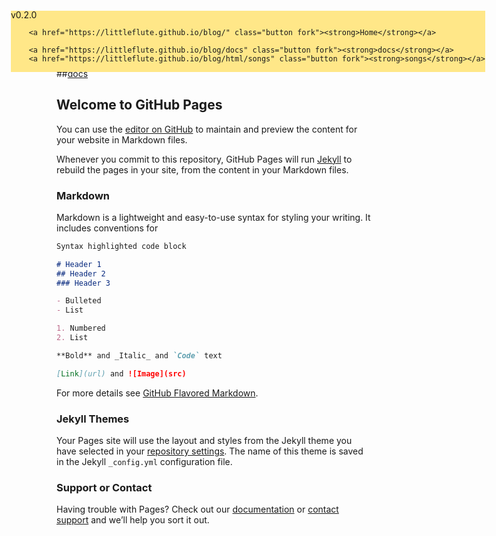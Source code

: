 
<!-- xd banner -->
<div id="xdbanner" style="position: fixed; left: 50%; margin-left: -325px; padding: 10px -10px; margin-top: -20px; line-height: 14px; font-size: 14px; background-color: #FFE788;">
        <span id="xdlogo">v0.2.0</span>

        <a href="https://littleflute.github.io/blog/" class="button fork"><strong>Home</strong></a>
        
        <a href="https://littleflute.github.io/blog/docs" class="button fork"><strong>docs</strong></a>
        <a href="https://littleflute.github.io/blog/html/songs" class="button fork"><strong>songs</strong></a>
        
</div>
<!-- end xd banner -->
<!-- xd script-->
<script>
var x = document.getElementsByTagName("h1")[0];
x.innerHTML = "LittleFlute's Blog V0.0.6";
var b	= document.getElementById("banner");
var s = b.innerHTML;
s += "<a href='docs' class='button downloads'>docs</a>";
s += "<a href='html' class='button downloads'>html</a>";
b.innerHTML = s;
</script>
<!-- end xd script-->


## [Home](https://littleflute.github.io/blog/) 

##[docs](https://littleflute.github.io/blog/docs)
 
## Welcome to GitHub Pages

You can use the [editor on GitHub](https://github.com/littleflute/blog/edit/master/README.md) to maintain and preview the content for your website in Markdown files.

Whenever you commit to this repository, GitHub Pages will run [Jekyll](https://jekyllrb.com/) to rebuild the pages in your site, from the content in your Markdown files.

### Markdown

Markdown is a lightweight and easy-to-use syntax for styling your writing. It includes conventions for

```markdown
Syntax highlighted code block

# Header 1
## Header 2
### Header 3

- Bulleted
- List

1. Numbered
2. List

**Bold** and _Italic_ and `Code` text

[Link](url) and ![Image](src)
```

For more details see [GitHub Flavored Markdown](https://guides.github.com/features/mastering-markdown/).

### Jekyll Themes

Your Pages site will use the layout and styles from the Jekyll theme you have selected in your [repository settings](https://github.com/littleflute/blog/settings). The name of this theme is saved in the Jekyll `_config.yml` configuration file.

### Support or Contact

Having trouble with Pages? Check out our [documentation](https://help.github.com/categories/github-pages-basics/) or [contact support](https://github.com/contact) and we’ll help you sort it out.
